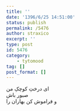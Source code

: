 ```yaml
---
title: ''
date: '1396/6/25 14:51:00'
status: publish
permalink: /5476
author: straxico
excerpt: ''
type: post
id: 5476
category:
    - tytomood
tag: []
post_format: []
---
```

ای درختِ کوچکِ من  
صبور باش  
و فراموش کن بهاران را